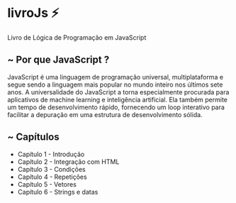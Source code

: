 ﻿# livroJs ⚡ 

<p>Livro de Lógica de Programação em JavaScript<p/>

## ~ Por que JavaScript ?

<p>
JavaScript é uma linguagem de programação universal, multiplataforma e segue sendo a linguagem mais popular no mundo inteiro nos últimos sete anos. A universalidade do JavaScript a torna especialmente procurada para aplicativos de machine learning e inteligência artificial. Ela também permite um tempo de desenvolvimento rápido, fornecendo um loop interativo para facilitar a depuração em uma estrutura de desenvolvimento sólida.
</p>

## ~ Capítulos 
<ul>
    <li>Capítulo 1 - Introdução </li>
    <li>Capítulo 2 - Integração com HTML </li>
    <li>Capítulo 3 - Condições </li>
    <li>Capítulo 4 - Repetições </li>
    <li>Capítulo 5 - Vetores </li>
    <li>Capítulo 6 - Strings e datas </li>
</ul>
